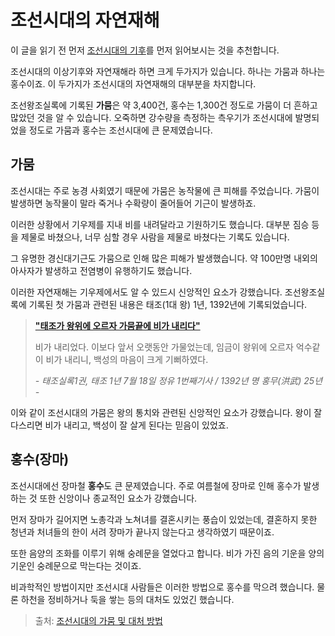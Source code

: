 # 조선시대의 자연재해

이 글을 읽기 전 먼저 [조선시대의 기후](/)를 먼저 읽어보시는 것을 추천합니다.

조선시대의 이상기후와 자연재해라 하면 크게 두가지가 있습니다. 하나는 가뭄과 하나는 홍수이죠. 이 두가지가 조선시대의 자연재해의 대부분을 차지합니다.

조선왕조실록에 기록된 **가뭄**은 약 3,400건, 홍수는 1,300건 정도로 가뭄이 더 흔하고 많았던 것을 알 수 있습니다.
오죽하면 강수량을 측정하는 측우기가 조선시대에 발명되었을 정도로 가뭄과 홍수는 조선시대에 큰 문제였습니다.

## 가뭄

조선시대는 주로 농경 사회였기 때문에 가뭄은 농작물에 큰 피해를 주었습니다. 가뭄이 발생하면 농작물이 말라 죽거나 수확량이 줄어들어 기근이 발생하죠.

이러한 상황에서 기우제를 지내 비를 내려달라고 기원하기도 했습니다. 대부분 짐승 등을 제물로 바쳤으나, 너무 심할 경우 사람을 제물로 바쳤다는 기록도 있습니다.

그 유명한 경신대기근도 가뭄으로 인해 많은 피해가 발생했습니다. 약 100만명 내외의 아사자가 발생하고 전염병이 유행하기도 했습니다.

이러한 자연재해는 기우제에서도 알 수 있드시 신앙적인 요소가 강했습니다. 조선왕조실록에 기록된 첫 가뭄과 관련된 내용은 태조(1대 왕) 1년, 1392년에 기록되었습니다.

> [**"태조가 왕위에 오르자 가뭄끝에 비가 내리다"**](https://sillok.history.go.kr/id/kaa_10107018_001)
> 
> 비가 내리었다. 이보다 앞서 오랫동안 가물었는데, 임금이 왕위에 오르자 억수같이 비가 내리니, 백성의 마음이 크게 기뻐하였다.
> 
> _- 태조실록1권, 태조 1년 7월 18일 정유 1번째기사 / 1392년 명 홍무(洪武) 25년 -_

이와 같이 조선시대의 가뭄은 왕의 통치와 관련된 신앙적인 요소가 강했습니다. 왕이 잘 다스리면 비가 내리고, 백성이 잘 살게 된다는 믿음이 있었죠.

## 홍수(장마)

조선시대에선 장마철 **홍수**도 큰 문제였습니다. 주로 여름철에 장마로 인해 홍수가 발생하는 것 또한 신앙이나 종교적인 요소가 강했습니다.

먼저 장마가 길어지면 노총각과 노쳐녀를 결혼시키는 풍습이 있었는데, 결혼하지 못한 청년과 처녀들의 한이 서려 장마가 끝나지 않는다고 생각하였기 때문이죠.

또한 음양의 조화를 이루기 위해 숭례문을 열었다고 합니다. 비가 가진 음의 기운을 양의 기운인 숭례문으로 막는다는 것이죠.

비과학적인 방법이지만 조선시대 사람들은 이러한 방법으로 홍수를 막으려 했습니다. 물론 하천을 정비하거나 둑을 쌓는 등의 대처도 있었긴 했습니다.

> 출처:
> [조선시대의 가뭄 및 대처 방법](https://universitystudent.tistory.com/15)
